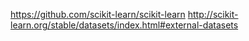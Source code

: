 https://github.com/scikit-learn/scikit-learn
http://scikit-learn.org/stable/datasets/index.html#external-datasets

